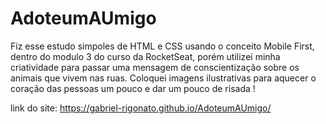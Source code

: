 # AdoteumAUmigo

Fiz esse estudo simpoles de HTML e CSS usando o conceito Mobile First, dentro do modulo 3 do curso da RocketSeat, porém utilizei minha criatividade para passar uma mensagem de conscientização sobre os animais que vivem nas ruas.
Coloquei imagens ilustrativas para aquecer o coração das pessoas um pouco e dar um pouco de risada ! 

link do site:  https://gabriel-rigonato.github.io/AdoteumAUmigo/
